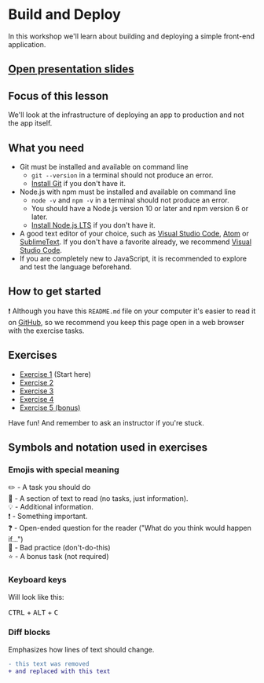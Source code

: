 # Build and Deploy

In this workshop we'll learn about building and deploying a simple front-end application.

## [Open presentation slides](https://docs.google.com/presentation/d/1qQtwEmrWAy27v1ApGew76wZM3tqYvBlIfD0GSSEm9LY/edit?usp=sharing)

## Focus of this lesson

We'll look at the infrastructure of deploying an app to production and not the app itself.

## What you need

* Git must be installed and available on command line
  * `git --version` in a terminal should not produce an error. 
  * [Install Git](https://git-scm.com/downloads) if you don't have it.
* Node.js with npm must be installed and available on command line
  * `node -v` and `npm -v` in a terminal should not produce an error.
  * You should have a Node.js version 10 or later and npm version 6 or later.
  * [Install Node.js LTS](https://nodejs.org) if you don't have it.
* A good text editor of your choice, such as [Visual Studio Code](https://www.visualstudio.com/), [Atom](https://atom.io/) or [SublimeText](https://www.sublimetext.com/). If you don't have a favorite already, we recommend [Visual Studio Code](https://www.visualstudio.com/).
* If you are completely new to JavaScript, it is recommended to explore and test the language beforehand.

## How to get started

:exclamation: Although you have this `README.md` file on your computer it's easier to read it on [GitHub](https://github.com/nerdschoolbergen/build-and-deploy/blob/master/README.md), so we recommend you keep this page open in a web browser with the exercise tasks.

## Exercises

* [Exercise 1](./_exercises/exercise_1.md/) (Start here)
* [Exercise 2](./_exercises/exercise_2.md/)
* [Exercise 3](./_exercises/exercise_3.md/)
* [Exercise 4](./_exercises/exercise_4.md/)
* [Exercise 5 (bonus)](./_exercises/exercise_5.md/)

Have fun! And remember to ask an instructor if you're stuck.

## Symbols and notation used in exercises

### Emojis with special meaning

:pencil2: - A task you should do  
:book: - A section of text to read (no tasks, just information).  
:bulb: - Additional information.  
:exclamation: - Something important.  
:question: - Open-ended question for the reader ("What do you think would happen if...")  
:poop: - Bad practice (don't-do-this)  
:star: - A bonus task (not required)

### Keyboard keys

Will look like this:

<kbd>CTRL</kbd> + <kbd>ALT</kbd> + <kbd>C</kbd>

### Diff blocks

Emphasizes how lines of text should change.

```diff
- this text was removed
+ and replaced with this text
```
